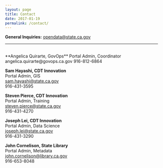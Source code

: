 ```yaml
---
layout: page
title: Contact
date: 2017-01-19
permalink: /contact/
---
```


**General Inquiries:** [opendata@state.ca.gov](mailto:opendata@state.ca.gov)

---
<br>
**Angelica Quirarte, GovOps**  
Portal Admin, Coordinator  
angelica.quirarte@govops.ca.gov  
916-812-6864  

**Sam Hayashi, CDT Innovation**  
Portal Admin, GIS  
sam.hayashi@state.ca.gov  
916-431-3595  

**Steven Pierce, CDT Innovation**  
Portal Admin, Training  
steven.pierce@state.ca.gov  
916-431-4270  

**Joseph Lei, CDT Innovation**  
Portal Admin, Data Science  
joseph.lei@state.ca.gov  
916-431-3290  

**John Cornelison, State Library**  
Portal Admin, Metadata  
john.cornelison@library.ca.gov  
916-653-8048  